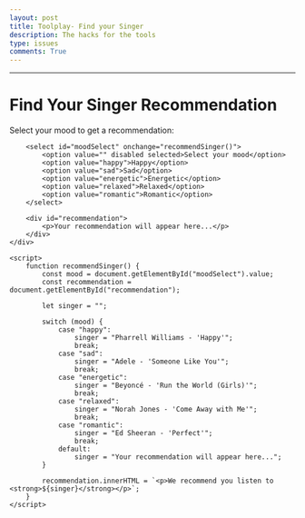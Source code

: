 ```yaml
---
layout: post
title: Toolplay- Find your Singer 
description: The hacks for the tools
type: issues
comments: True
---
```

---

<html lang="en">
<head>
    <meta charset="UTF-8">
    <meta name="viewport" content="width=device-width, initial-scale=1.0">
    <title>Singer Recommendation</title>
</head>
<body>
    <div>
        <h1>Find Your Singer Recommendation</h1>
        <p>Select your mood to get a recommendation:</p>

        <select id="moodSelect" onchange="recommendSinger()">
            <option value="" disabled selected>Select your mood</option>
            <option value="happy">Happy</option>
            <option value="sad">Sad</option>
            <option value="energetic">Energetic</option>
            <option value="relaxed">Relaxed</option>
            <option value="romantic">Romantic</option>
        </select>

        <div id="recommendation">
            <p>Your recommendation will appear here...</p>
        </div>
    </div>

    <script>
        function recommendSinger() {
            const mood = document.getElementById("moodSelect").value;
            const recommendation = document.getElementById("recommendation");

            let singer = "";

            switch (mood) {
                case "happy":
                    singer = "Pharrell Williams - 'Happy'";
                    break;
                case "sad":
                    singer = "Adele - 'Someone Like You'";
                    break;
                case "energetic":
                    singer = "Beyoncé - 'Run the World (Girls)'";
                    break;
                case "relaxed":
                    singer = "Norah Jones - 'Come Away with Me'";
                    break;
                case "romantic":
                    singer = "Ed Sheeran - 'Perfect'";
                    break;
                default:
                    singer = "Your recommendation will appear here...";
            }

            recommendation.innerHTML = `<p>We recommend you listen to <strong>${singer}</strong></p>`;
        }
    </script>
</body>
</html>
